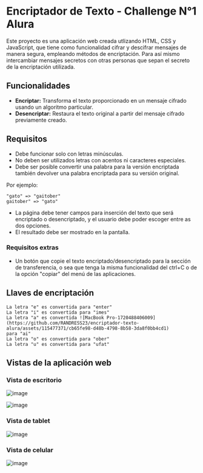# Encriptador de Texto - Challenge N°1 Alura

Este proyecto es una aplicación web creada utlizando HTML, CSS y JavaScript, que tiene como funcionalidad cifrar y descifrar mensajes de manera segura, empleando métodos de encriptación. Para así mismo intercambiar mensajes secretos con otras personas que sepan el secreto de la encriptación utilizada.

## Funcionalidades

- **Encriptar:** Transforma el texto proporcionado en un mensaje cifrado usando un algoritmo particular.
- **Desencriptar:** Restaura el texto original a partir del mensaje cifrado previamente creado.

## Requisitos

- Debe funcionar solo con letras minúsculas.
- No deben ser utilizados letras con acentos ni caracteres especiales.
- Debe ser posible convertir una palabra para la versión encriptada también devolver una palabra encriptada para su versión original.

Por ejemplo:

```
"gato" => "gaitober"
gaitober" => "gato"
```

- La página debe tener campos para inserción del texto que será encriptado o desencriptado, y el usuario debe poder escoger entre as dos opciones.
- El resultado debe ser mostrado en la pantalla.

### Requisitos extras

- Un botón que copie el texto encriptado/desencriptado para la sección de transferencia, o sea que tenga la misma funcionalidad del ctrl+C o de la opción "copiar" del menú de las aplicaciones.

## Llaves de encriptación

```
La letra "e" es convertida para "enter"
La letra "i" es convertida para "imes"
La letra "a" es convertida ![MacBook Pro-1720488406009](https://github.com/RANDRESS23/encriptador-texto-alura/assets/115477371/cb65fe98-d48b-4798-8b58-3da8f0bb4cd1)
para "ai"
La letra "o" es convertida para "ober"
La letra "u" es convertida para "ufat"
```

## Vistas de la aplicación web

### Vista de escritorio

![image](https://github.com/RANDRESS23/encriptador-texto-alura/assets/115477371/8bbb5d7e-fc67-4f83-be20-476d81e1462b)

![image](https://github.com/RANDRESS23/encriptador-texto-alura/assets/115477371/b1655442-e4c5-40d4-940c-a78c794c91a0)

### Vista de tablet

![image](https://github.com/RANDRESS23/encriptador-texto-alura/assets/115477371/d371c38d-5f4e-46e2-ab4b-15ef16c2162c)

### Vista de celular

![image](https://github.com/RANDRESS23/encriptador-texto-alura/assets/115477371/d308ce91-9620-4b67-bbc0-a2fbe21dc840)

